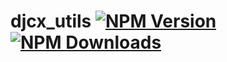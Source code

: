 # djcx_utils [![NPM Version][npm-image]][npm-url] [![NPM Downloads][downloads-image]][downloads-url]

[npm-image]: https://badgen.net/npm/v/djcx_utils
[npm-url]: https://npmjs.com/package/djcx_utils
[downloads-image]: https://badgen.net/npm/dt/djcx_utils
[downloads-url]: https://npmjs.org/package/djcx_utils